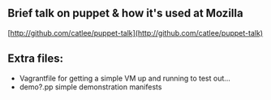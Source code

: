 ## Brief talk on puppet & how it's used at Mozilla

[http://github.com/catlee/puppet-talk](http://github.com/catlee/puppet-talk)

## Extra files:
* Vagrantfile for getting a simple VM up and running to test out...
* demo?.pp simple demonstration manifests
